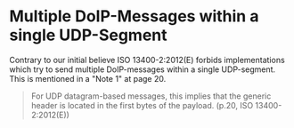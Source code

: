 
# Multiple DoIP-Messages within a single UDP-Segment

Contrary to our initial believe ISO 13400-2:2012(E) forbids implementations which try to send multiple DoIP-messages within a single UDP-segment.
This is mentioned in a "Note 1" at page 20.

> For UDP datagram-based messages, this implies that the generic header is located in the first bytes of the payload.
> (p.20, ISO 13400-2:2012(E))


